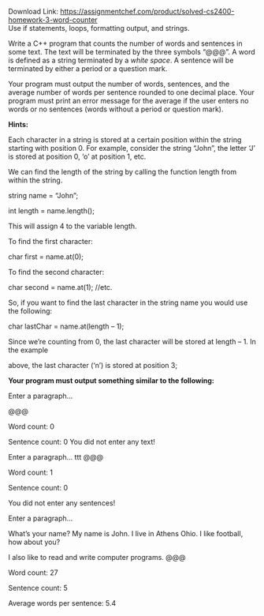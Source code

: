 Download Link: https://assignmentchef.com/product/solved-cs2400-homework-3-word-counter
<br>
Use if statements, loops, formatting output, and strings.

Write a C++ program that counts the number of words and sentences in some text. The text will be terminated by the three symbols “@@@”.  A word is defined as a string terminated by a <em>white space</em>. A sentence will be terminated by either a period or a question mark.

Your program must output the number of words, sentences, and the average number of words per sentence rounded to one decimal place. Your program must print an error message for the average if the user enters no words or no sentences (words without a period or question mark).

<strong>Hints: </strong>

Each character in a string is stored at a certain position within the string starting with position 0. For example, consider the string “John”, the letter ‘J’ is stored at position 0, ‘o’ at position 1, etc.

We can find the length of the string by calling the function length from within the string.

string name = “John”;

int length = name.length();

This will assign 4 to the variable length.

To find the first character:

char first = name.at(0);

To find the second character:

char second = name.at(1);   //etc.

So, if you want to find the last character in the string name you would use the following:

char lastChar = name.at(length – 1);

Since we’re counting from 0, the last character will be stored at length – 1. In the example

above, the last character (‘n’) is stored at position 3;<strong>                                                </strong>

<strong>Your program must output something similar to the following: </strong>

Enter a paragraph…

@@@

Word count: 0

Sentence count: 0 You did not enter any text!

Enter a paragraph… ttt @@@

Word count: 1

Sentence count: 0

You did not enter any sentences!

Enter a paragraph…

What’s your name? My name is John. I live in Athens Ohio. I like football, how about you?

I also like to read and write computer programs. @@@

Word count: 27

Sentence count: 5

Average words per sentence: 5.4